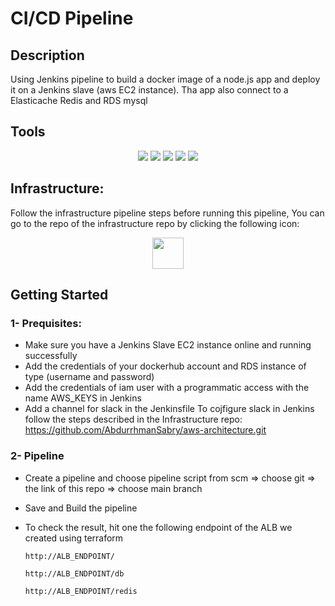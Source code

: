 # CI/CD Pipeline 


## Description
Using Jenkins pipeline to build a docker image of a node.js app and deploy it on a Jenkins slave (aws EC2 instance). Tha app also connect to a Elasticache Redis and RDS mysql
## Tools
<p align="center">
<img src="https://www.vectorlogo.zone/logos/docker/docker-icon.svg"/>
<img src="https://www.vectorlogo.zone/logos/jenkins/jenkins-icon.svg"/>
<img src="https://www.vectorlogo.zone/logos/amazon_aws/amazon_aws-icon.svg"/>
<img src="https://www.vectorlogo.zone/logos/nodejs/nodejs-ar21.svg"/>
<img src="https://www.vectorlogo.zone/logos/slack/slack-ar21.svg"/>
</p>

## Infrastructure:

Follow the infrastructure pipeline steps before running  this pipeline, You can go to the repo of the infrastructure repo by clicking the following icon: 

<p align="center">
<a href="https://github.com/AbdurrhmanSabry/aws-architecture.git"><img src="https://www.vectorlogo.zone/logos/github/github-tile.svg" width="50" height="50"/></a>
</p>

## Getting Started

### 1- Prequisites:
- Make sure you have a Jenkins Slave EC2 instance online and running successfully
- Add the credentials of  your dockerhub account and RDS instance of type (username and password)
- Add the credentials of iam user with a programmatic access with the name AWS_KEYS in Jenkins
- Add a channel for slack in the Jenkinsfile
To cojfigure slack in Jenkins follow the steps described in the Infrastructure repo: https://github.com/AbdurrhmanSabry/aws-architecture.git


### 2- Pipeline
- Create a pipeline and choose pipeline script from scm => choose git => the link of this repo => choose main branch
- Save and Build the pipeline

- To check the result, hit one the following endpoint of the ALB we created using terraform 
    ```
    http://ALB_ENDPOINT/
    ```
    ```
    http://ALB_ENDPOINT/db
    ```
    ```
    http://ALB_ENDPOINT/redis
    ```

